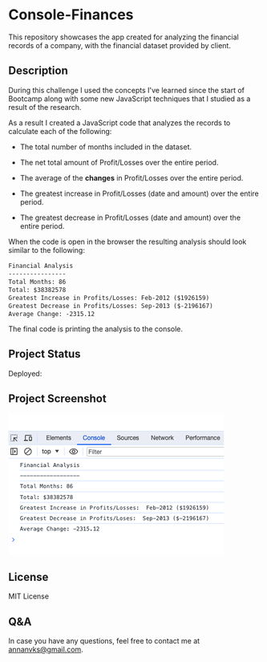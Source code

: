 # Console-Finances

This repository showcases the app created for analyzing the financial records of a company, with the financial dataset provided by client.

## Description

During this challenge I used the concepts I've learned since the start of Bootcamp along with some new JavaScript techniques that I studied as a result of the research.

As a result I created a JavaScript code that analyzes the records to calculate each of the following:

- The total number of months included in the dataset.

- The net total amount of Profit/Losses over the entire period.

- The average of the **changes** in Profit/Losses over the entire period.

- The greatest increase in Profit/Losses (date and amount) over the entire period.

- The greatest decrease in Profit/Losses (date and amount) over the entire period.

When the code is open in the browser the resulting analysis should look similar to the following:

```text
Financial Analysis
----------------
Total Months: 86
Total: $38382578
Greatest Increase in Profits/Losses: Feb-2012 ($1926159)
Greatest Decrease in Profits/Losses: Sep-2013 ($-2196167)
Average Change: -2315.12
```

The final code is printing the analysis to the console.

## Project Status

Deployed:

## Project Screenshot

![Anna-Chernova-Console-Finances-Page-Screenshot](/console-finances-screenshot.png)

## License

MIT License

## Q&A

In case you have any questions, feel free to contact me at <a href="mailto:annanvks@gmail.com?">annanvks@gmail.com</a>.
